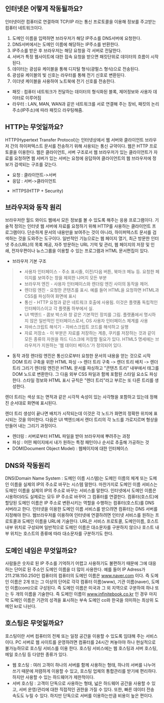 ## 인터넷은 어떻게 작동될까요?
인터넷이란 컴퓨터로 연결하여 TCP/IP 라는 통신 프로토콜을 이용해 정보를 주고받는 컴퓨터 네트워크이다.
1. 도메인 이름을 입력하면 브라우저가 해당 IP주소를 DNS서버에 요청한다.
2. DNS서버에서는 도메인 이름에 해당하는 IP주소를 반환한다.
3. IP주소를 받은 후 브라우저는 해당 요청을 각 서버로 전달한다.
4. 서버가 특정 웹사이트에 대한 접속 요청을 받으면 패킷단위로 데이터의 흐름이 시작된다.
5. 데이터는 광섬유 케이블을 통해 디지털 형식(광펄스 형식)으로 전송된다.
6. 광섬유 케이블의 빛 신호는 라우터를 통해 전기 신호로 변환된다.
7. 이더넷 케이블을 사용하여 노트북에 전기 신호를 전송한다.

* 패킷 : 컴퓨터 네트워크가 전달하는 데이터의 형식화된 블록, 제어정보와 사용자 데이터로 이루어짐
* 라우터 :  LAN, MAN, WAN과 같은 네트워크를 서로 연결해 주는 장비, 패킷의 논리주소(IP주소)에 따라 패킷으 라우팅해줌.

## HTTP는 무엇일까요?
HTTP(Hypertext Transfer Protocol)는 인터넷상에서 웹 서버와 클라이언트 브라우저 간의 하이퍼텍스트 문서를 전송하기 위해 사용되는 통신 규약이다. 
웹은 HTTP 프로토콜을 이용한다. 웹은 클라이언트, 서버 구조로서 웹 브라우저가 있는 클라이언트가 자료를 요청하면 웹 서버가 있는 서버는 요청에 응답하여 클라이언트의 웹 브라우저에 정보가 검색되는 구조를 갖는다.
+ 요청 : 클라이언트->서버
+ 응답 : 서버->클라이언트

* HTTPS(HTTP + Security)

## 브라우저와 동작 원리
브라우저란 월드 와이드 웹에서 모든 정보를 볼 수 있도록 해주는 응용 프로그램이다. 기술적 정의는 인터넷 웹 서버에 자료를 요청하기 위해 HTTP를 사용하는 클라이언트 프로그램이다. 단순하게 문서의 내용만을 보여주는 것이 아니라, 하이퍼텍스트 문서를 검색하는 것을 도와주는 도구이다. 일반적인 기능으로는 웹 페이지 열기, 최근 방문한 인터넷 주소(URL)의 목록 제공, 자주 방문하는 URL 기억 및 관리, 웹 페이지의 저장 및 인쇄, 전자우편이나 뉴스그룹을 이용할 수 있는 프로그램과 HTML 문서편집이 있다.

* 브라우저 기본 구조
> - 사용자 인터페이스 - 주소 표시줄, 이전/다음 버튼, 북마크 메뉴 등. 요청한 페이지를 보여주는 창을 제외한 나머지 모든 부분
> - 브라우저 엔진 - 사용자 인터페이스와 렌더링 엔진 사이의 동작을 제어.
> - 렌더링 엔진 - 요청한 콘텐츠를 표시. 예를 들어 HTML을 요청하면 HTML과 CSS를 파싱하여 화면에 표시
> - 통신 - HTTP 요청과 같은 네트워크 호출에 사용됨. 이것은 플랫폼 독립적인 인터페이스이고 각 플랫폼 하부에서 실.
> - UI 백엔드 - 콤보 박스와 창 같은 기본적인 장치를 그림. 플랫폼에서 명시하지 않은 일반적인 인터페이스로서, OS 사용자 인터페이스 체계를 사용
> - 자바스크립트 해석기 - 자바스크립트 코드를 해석하고 실행
> - 자료 저장소 - 이 부분은 자료를 저장하는 계층, 쿠키를 저장하는 것과 같이 모든 종류의 자원을 하드 디스크에 저장할 필요가 있다. HTML5 명세에는 브라우저가 지원하는 '웹 데이터 베이스'가 정의되어 있다.

* 동작 과정
렌더링 엔진은 통신으로부터 요청한 문서의 내용을 얻는 것으로 시작
DOM 트리 구축을 위한 HTML 파싱 -> 렌더 트리 구축 -> 렌더 트리 배치 -> 렌더 트리 그리기
렌더링 엔진은 HTML 문서를 파싱하고 "콘텐츠 트리" 내부에서 태그를 DOM 노드로 변환한다. 그 다음 외부 CSS 파일과 함께 포함된 스타일 요소도 파싱한다. 스타일 정보와 HTML 표시 규칙은 "렌더 트리"라고 부르는 또 다른 트리를 생성한다.

렌더 트리는 색상 또는 면적과 같은 시각적 속성이 있는 사각형을 포함하고 있는데 정해진 순서대로 화면에 표시된다.

렌더 트리 생성이 끝나면 배치가 시작되는데 이것은 각 노드가 화면의 정확한 위치에 표시되는 것을 의미한다. 다음은 UI 백엔드에서 렌더 트리의 각 노드를 가로지르며 형상을 만들어 내는 그리기 과정이다.

* 렌더링 : 서버로부터 HTML 파일을 받아 브라우저에 뿌려주는 과정
* 파싱 : 어떤 페이지에서 내가 원하는 특정 패턴이나 순서로 추출해 가공하는 것
* DOM(Document Object Model) : 웹페이지에 대한 인터페이스

## DNS와 작동원리
DNS(Domain Name System : 도메인 이름 시스템)는 도메인 이름의 체계 또는 도메인 이름을 실제의 IP의 주소로 바꾸는 시스템 말한다. 마찬가지로 도메인 이름 서비스는 도메인 이름을 실제의 IP의 주소로 바꾸는 서비스를 말한다. 인터넷에서 도메인 이름은 시용하더라도 실제로는 모두 IP 주소로 바꾸어 그 컴퓨터를 연결한다. 컴퓨터(호스트)에 할당된 도메인 이름은 IP 주소로 변환시키는 역할을 수행하는 컴퓨터(호스트)를 DNS 서버라고 한다. 인터넷을 이용한 도메인 이름 서비스를 받으려면 컴퓨터는 DNS 서버를 지정해야 한다. 웹브라우저를 이용하여 인터넷에 연결하려면 인터넷 서비스를 원하는 프로토콜과 도메인 이름을 URL에 기술한다. URL은 서비스 프로토콜, 도메인이름, 호스트 내부 위치로 구성되며 일반적으로 도메인 이름은 대소문자를 구분하지 않으나 호스트 내부 위치는 호스트의 종류에 따라 대소문자를 구분하기도 한다.

## 도메인 네임은 무엇일까요?
사람들은 숫자로 된 IP 주소를 기억하기 어렵고 사용하기도 불편하기 때문에 그에 대응하는 단어로 된 주소인 도메인 이름을 더 많이 사용한다. 예를 들어 IP Adress가 211.218.150.250인 컴퓨터의 컴퓨터의 도메인 이름은 www.naver.com 이다. 즉 도메인 이름은 2개 또는 그 이상의 단어로 각각 컴퓨터 이름(www), 기관 이름(naver), 도메인 이름(com)으로 구성된다. 즉 도메인 이름은 미국과 그 외 지역으로 구분하여 하나 또는 두 개의 이름을 기술한다. 즉 도메인 이름이 www.infinitebook.co.kr 인 경우 마지막 도메인 이름은 기관의 성격을 표시하는 부속 도메인 co와 한국을 의미하는 최상위 도메인 kr로 나뉜다.

## 호스팅은 무엇일까요?
호스팅이란 서버 컴퓨터의 전체 또는 일정 공간을 이용할 수 있도록 임대해 주는 서비스이다. PC 서버로 웹 사이트를 운영하려면 컴퓨터를 24시간 켜놓아야 하나 현실적으로 불가능하므로 호스팅 서비스를 이용 한다. 호스팅 서비스에는 웹 호스팅과 서버 호스팅, 메일 호스팅 등 다양한 종류가 있다.
* 웹 호스팅 : 여러 고객이 하나의 서버를 함께 사용하는 형태, 하나의 서버를 나누어 쓰기 때문에 저렴하게 이용할 수 있고, 호스팅 업체의 통합관리를 받기에 편리하다. 하지만 사용할 수 있는 하드웨어가 제한적이다.
* 서버 호스팅 : 고객이 단독으로 사용하는 형태, 넓은 하드웨어 공간을 사용할 수 있고, 서버 운영/관리에 대한 직접적인 권한을 가질 수 있다. 또한, 빠른 데이터 전송 속도도 누릴 수 있다. 하지만 단독으로 서버를 이용하는만큼 비용이 높은 편이다.